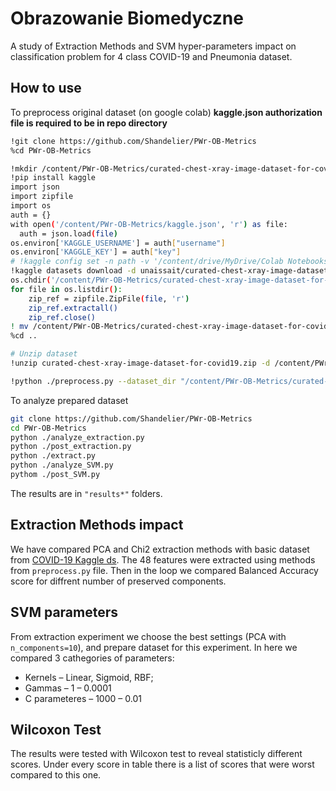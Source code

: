 # Obrazowanie Biomedyczne

A study of Extraction Methods and SVM hyper-parameters impact on classification problem for 4 class COVID-19 and Pneumonia dataset.



## How to use

To preprocess original dataset (on google colab)
**kaggle.json authorization file is required to be in repo directory**

```bash
!git clone https://github.com/Shandelier/PWr-OB-Metrics
%cd PWr-OB-Metrics

!mkdir /content/PWr-OB-Metrics/curated-chest-xray-image-dataset-for-covid19 -p
!pip install kaggle
import json
import zipfile
import os
auth = {}
with open('/content/PWr-OB-Metrics/kaggle.json', 'r') as file:
  auth = json.load(file)
os.environ['KAGGLE_USERNAME'] = auth["username"]
os.environ['KAGGLE_KEY'] = auth["key"]
# !kaggle config set -n path -v '/content/drive/MyDrive/Colab Notebooks/PWr9'
!kaggle datasets download -d unaissait/curated-chest-xray-image-dataset-for-covid19
os.chdir('/content/PWr-OB-Metrics/curated-chest-xray-image-dataset-for-covid19')
for file in os.listdir():
    zip_ref = zipfile.ZipFile(file, 'r')
    zip_ref.extractall()
    zip_ref.close()
! mv /content/PWr-OB-Metrics/curated-chest-xray-image-dataset-for-covid19/curated-chest-xray-image-dataset-for-covid19.zip /content/PWr-OB-Metrics/curated-chest-xray-image-dataset-for-covid19
%cd ..

# Unzip dataset
!unzip curated-chest-xray-image-dataset-for-covid19.zip -d /content/PWr-OB-Metrics/curated-chest-xray-image-dataset-for-covid19

!python ./preprocess.py --dataset_dir "/content/PWr-OB-Metrics/curated-chest-xray-image-dataset-for-covid19" --results_dir "/content/PWr-OB-Metrics/results" --output_dir "/content/PWr-OB-Metrics/output" --output_dataset_dir "/content/PWr-OB-Metrics/datasets"
```



To analyze prepared dataset

```bash
git clone https://github.com/Shandelier/PWr-OB-Metrics
cd PWr-OB-Metrics
python ./analyze_extraction.py
python ./post_extraction.py
python ./extract.py
python ./analyze_SVM.py
pythom ./post_SVM.py
```

The results are in `"results*"` folders.

## Extraction Methods impact

We have compared PCA and Chi2 extraction methods with basic dataset from [COVID-19 Kaggle ds](https://www.kaggle.com/unaissait/curated-chest-xray-image-dataset-for-covid19). The 48 features were extracted using methods from `preprocess.py` file. Then in the loop we compared Balanced Accuracy score for diffrent number of preserved components.

## SVM parameters

From extraction experiment we choose the best settings (PCA with `n_components=10`), and prepare dataset for this experiment. In here we compared 3 cathegories of parameters:

- Kernels – Linear, Sigmoid, RBF;
- Gammas – 1 – 0.0001
- C parameteres – 1000 – 0.01

## Wilcoxon Test

The results were tested with Wilcoxon test to reveal statisticly different scores. Under every score in table there is a list of scores that were worst compared to this one.



